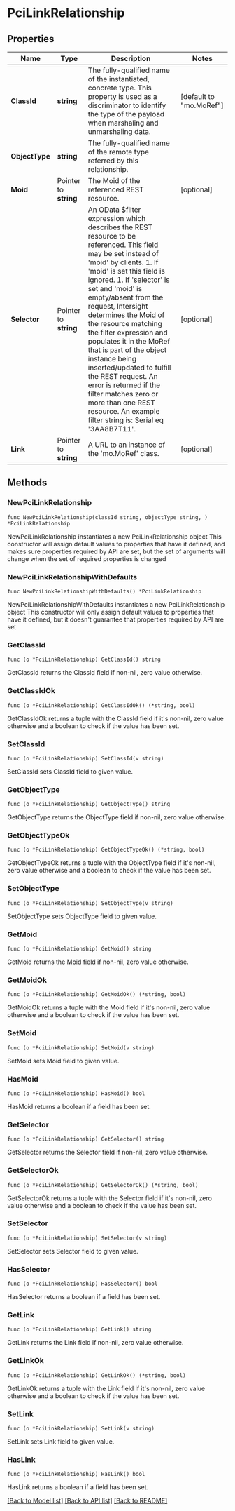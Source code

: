 # PciLinkRelationship

## Properties

Name | Type | Description | Notes
------------ | ------------- | ------------- | -------------
**ClassId** | **string** | The fully-qualified name of the instantiated, concrete type. This property is used as a discriminator to identify the type of the payload when marshaling and unmarshaling data. | [default to "mo.MoRef"]
**ObjectType** | **string** | The fully-qualified name of the remote type referred by this relationship. | 
**Moid** | Pointer to **string** | The Moid of the referenced REST resource. | [optional] 
**Selector** | Pointer to **string** | An OData $filter expression which describes the REST resource to be referenced. This field may be set instead of &#39;moid&#39; by clients. 1. If &#39;moid&#39; is set this field is ignored. 1. If &#39;selector&#39; is set and &#39;moid&#39; is empty/absent from the request, Intersight determines the Moid of the resource matching the filter expression and populates it in the MoRef that is part of the object instance being inserted/updated to fulfill the REST request. An error is returned if the filter matches zero or more than one REST resource. An example filter string is: Serial eq &#39;3AA8B7T11&#39;. | [optional] 
**Link** | Pointer to **string** | A URL to an instance of the &#39;mo.MoRef&#39; class. | [optional] 

## Methods

### NewPciLinkRelationship

`func NewPciLinkRelationship(classId string, objectType string, ) *PciLinkRelationship`

NewPciLinkRelationship instantiates a new PciLinkRelationship object
This constructor will assign default values to properties that have it defined,
and makes sure properties required by API are set, but the set of arguments
will change when the set of required properties is changed

### NewPciLinkRelationshipWithDefaults

`func NewPciLinkRelationshipWithDefaults() *PciLinkRelationship`

NewPciLinkRelationshipWithDefaults instantiates a new PciLinkRelationship object
This constructor will only assign default values to properties that have it defined,
but it doesn't guarantee that properties required by API are set

### GetClassId

`func (o *PciLinkRelationship) GetClassId() string`

GetClassId returns the ClassId field if non-nil, zero value otherwise.

### GetClassIdOk

`func (o *PciLinkRelationship) GetClassIdOk() (*string, bool)`

GetClassIdOk returns a tuple with the ClassId field if it's non-nil, zero value otherwise
and a boolean to check if the value has been set.

### SetClassId

`func (o *PciLinkRelationship) SetClassId(v string)`

SetClassId sets ClassId field to given value.


### GetObjectType

`func (o *PciLinkRelationship) GetObjectType() string`

GetObjectType returns the ObjectType field if non-nil, zero value otherwise.

### GetObjectTypeOk

`func (o *PciLinkRelationship) GetObjectTypeOk() (*string, bool)`

GetObjectTypeOk returns a tuple with the ObjectType field if it's non-nil, zero value otherwise
and a boolean to check if the value has been set.

### SetObjectType

`func (o *PciLinkRelationship) SetObjectType(v string)`

SetObjectType sets ObjectType field to given value.


### GetMoid

`func (o *PciLinkRelationship) GetMoid() string`

GetMoid returns the Moid field if non-nil, zero value otherwise.

### GetMoidOk

`func (o *PciLinkRelationship) GetMoidOk() (*string, bool)`

GetMoidOk returns a tuple with the Moid field if it's non-nil, zero value otherwise
and a boolean to check if the value has been set.

### SetMoid

`func (o *PciLinkRelationship) SetMoid(v string)`

SetMoid sets Moid field to given value.

### HasMoid

`func (o *PciLinkRelationship) HasMoid() bool`

HasMoid returns a boolean if a field has been set.

### GetSelector

`func (o *PciLinkRelationship) GetSelector() string`

GetSelector returns the Selector field if non-nil, zero value otherwise.

### GetSelectorOk

`func (o *PciLinkRelationship) GetSelectorOk() (*string, bool)`

GetSelectorOk returns a tuple with the Selector field if it's non-nil, zero value otherwise
and a boolean to check if the value has been set.

### SetSelector

`func (o *PciLinkRelationship) SetSelector(v string)`

SetSelector sets Selector field to given value.

### HasSelector

`func (o *PciLinkRelationship) HasSelector() bool`

HasSelector returns a boolean if a field has been set.

### GetLink

`func (o *PciLinkRelationship) GetLink() string`

GetLink returns the Link field if non-nil, zero value otherwise.

### GetLinkOk

`func (o *PciLinkRelationship) GetLinkOk() (*string, bool)`

GetLinkOk returns a tuple with the Link field if it's non-nil, zero value otherwise
and a boolean to check if the value has been set.

### SetLink

`func (o *PciLinkRelationship) SetLink(v string)`

SetLink sets Link field to given value.

### HasLink

`func (o *PciLinkRelationship) HasLink() bool`

HasLink returns a boolean if a field has been set.


[[Back to Model list]](../README.md#documentation-for-models) [[Back to API list]](../README.md#documentation-for-api-endpoints) [[Back to README]](../README.md)


